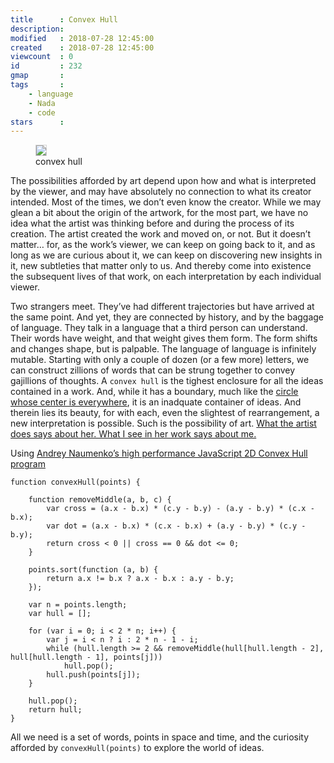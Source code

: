 ```yaml
---
title      : Convex Hull
description: 
modified   : 2018-07-28 12:45:00
created    : 2018-07-28 12:45:00
viewcount  : 0
id         : 232
gmap       : 
tags       :
    - language
    - Nada
    - code
stars      : 
---
```


<figure>
    <img src="stars.gif" style="border: 1px solid lightgrey;">
    <figcaption>convex hull</figcaption>
</figure>

The possibilities afforded by art depend upon how and what is interpreted by the viewer, and may have absolutely no connection to what its creator intended. Most of the times, we don’t even know the creator. While we may glean a bit about the origin of the artwork, for the most part, we have no idea what the artist was thinking before and during the process of its creation. The artist created the work and moved on, or not. But it doesn’t matter… for, as the work’s viewer, we can keep on going back to it, and as long as we are curious about it, we can keep on discovering new insights in it, new subtleties that matter only to us. And thereby come into existence the subsequent lives of that work, on each interpretation by each individual viewer.

Two strangers meet. They’ve had different trajectories but have arrived at the same point. And yet, they are connected by history, and by the baggage of language. They talk in a language that a third person can understand. Their words have weight, and that weight gives them form. The form shifts and changes shape, but is palpable. The language of language is infinitely mutable. Starting with only a couple of dozen (or a few more) letters, we can construct zillions of words that can be strung together to convey gajillions of thoughts. A `convex hull` is the tighest enclosure for all the ideas contained in a work. And, while it has a boundary, much like the [circle whose center is everywhere](/Circle-whose-center-is-everywhere), it is an inadquate container of ideas. And therein lies its beauty, for with each, even the slightest of rearrangement, a new interpretation is possible. Such is the possibility of art. [What the artist does says about her. What I see in her work says about me.](/What-You-Do-Says-About-You)

Using [Andrey Naumenko’s high performance JavaScript 2D Convex Hull program](https://github.com/indy256/convexhull-js) 

    function convexHull(points) {

        function removeMiddle(a, b, c) {
            var cross = (a.x - b.x) * (c.y - b.y) - (a.y - b.y) * (c.x - b.x);
            var dot = (a.x - b.x) * (c.x - b.x) + (a.y - b.y) * (c.y - b.y);
            return cross < 0 || cross == 0 && dot <= 0;
        }

        points.sort(function (a, b) {
            return a.x != b.x ? a.x - b.x : a.y - b.y;
        });

        var n = points.length;
        var hull = [];

        for (var i = 0; i < 2 * n; i++) {
            var j = i < n ? i : 2 * n - 1 - i;
            while (hull.length >= 2 && removeMiddle(hull[hull.length - 2], hull[hull.length - 1], points[j]))
                hull.pop();
            hull.push(points[j]);
        }

        hull.pop();
        return hull;
    }

All we need is a set of words, points in space and time, and the curiosity afforded by `convexHull(points)` to explore the world of ideas.